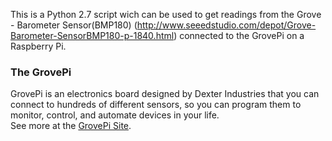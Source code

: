 This is a Python 2.7 script wich can be used to get readings from the Grove - Barometer Sensor(BMP180) (http://www.seeedstudio.com/depot/Grove-Barometer-SensorBMP180-p-1840.html) connected to the GrovePi on a Raspberry Pi.


### The GrovePi

GrovePi is an electronics board designed by Dexter Industries that you can connect to hundreds of 
different sensors, so you can program them to monitor, control, and automate devices in your life.  
See more at the [GrovePi Site](http://dexterindustries.com/GrovePi/).
